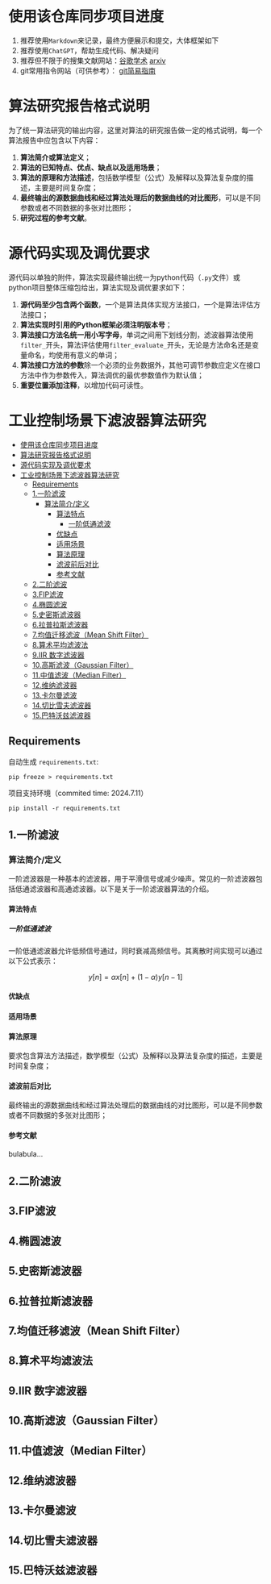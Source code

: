 # 使用该仓库同步项目进度

1. 推荐使用```Markdown```来记录，最终方便展示和提交，大体框架如下
2. 推荐使用```ChatGPT```，帮助生成代码、解决疑问
3. 推荐但不限于的搜集文献网站：[谷歌学术](https://scholar.google.com.hk/?hl=zh-CN) [arxiv](https://arxiv.org/)
4. git常用指令网站（可供参考）： [git简易指南](https://www.bootcss.com/p/git-guide/)

# 算法研究报告格式说明

为了统一算法研究的输出内容，这里对算法的研究报告做一定的格式说明，每一个算法报告中应包含以下内容：

1. **算法简介或算法定义**；
2. **算法的已知特点、优点、缺点以及适用场景**；
3. **算法的原理和方法描述**，包括数学模型（公式）及解释以及算法复杂度的描述，主要是时间复杂度；
4. **最终输出的源数据曲线和经过算法处理后的数据曲线的对比图形**，可以是不同参数或者不同数据的多张对比图形；
5. **研究过程的参考文献**。

# 源代码实现及调优要求

源代码以单独的附件，算法实现最终输出统一为python代码（`.py`文件）或python项目整体压缩包给出，算法实现及调优要求如下：

1. **源代码至少包含两个函数**，一个是算法具体实现方法接口，一个是算法评估方法接口；
2. **算法实现时引用的Python框架必须注明版本号**；
3. **算法接口方法名统一用小写字母**，单词之间用下划线分割，滤波器算法使用`filter_`开头，算法评估使用`filter_evaluate_`开头，无论是方法命名还是变量命名，均使用有意义的单词；
4. **算法接口方法的参数**除一个必须的业务数据外，其他可调节参数应定义在接口方法中作为参数传入，算法调优的最优参数值作为默认值；
5. **重要位置添加注释**，以增加代码可读性。

# 工业控制场景下滤波器算法研究

- [使用该仓库同步项目进度](#使用该仓库同步项目进度)
- [算法研究报告格式说明](#算法研究报告格式说明)
- [源代码实现及调优要求](#源代码实现及调优要求)
- [工业控制场景下滤波器算法研究](#工业控制场景下滤波器算法研究)
  - [Requirements](#requirements)
  - [1.一阶滤波](#1一阶滤波)
    - [算法简介/定义](#算法简介定义)
      - [算法特点](#算法特点)
        - [一阶低通滤波](#一阶低通滤波)
      - [优缺点](#优缺点)
      - [适用场景](#适用场景)
      - [算法原理](#算法原理)
      - [滤波前后对比](#滤波前后对比)
      - [参考文献](#参考文献)
  - [2.二阶滤波](#2二阶滤波)
  - [3.FIP滤波](#3fip滤波)
  - [4.椭圆滤波](#4椭圆滤波)
  - [5.史密斯滤波器](#5史密斯滤波器)
  - [6.拉普拉斯滤波器](#6拉普拉斯滤波器)
  - [7.均值迁移滤波（Mean Shift Filter）](#7均值迁移滤波mean-shift-filter)
  - [8.算术平均滤波法](#8算术平均滤波法)
  - [9.IIR 数字滤波器](#9iir-数字滤波器)
  - [10.高斯滤波（Gaussian Filter）](#10高斯滤波gaussian-filter)
  - [11.中值滤波（Median Filter）](#11中值滤波median-filter)
  - [12.维纳滤波器](#12维纳滤波器)
  - [13.卡尔曼滤波](#13卡尔曼滤波)
  - [14.切比雪夫滤波器](#14切比雪夫滤波器)
  - [15.巴特沃兹滤波器](#15巴特沃兹滤波器)

## Requirements

自动生成 ```requirements.txt```:

```pip freeze > requirements.txt```

项目支持环境（commited time: 2024.7.11）

```pip install -r requirements.txt```

## 1.一阶滤波

### 算法简介/定义

一阶滤波器是一种基本的滤波器，用于平滑信号或减少噪声。常见的一阶滤波器包括低通滤波器和高通滤波器。以下是关于一阶滤波器算法的介绍。

#### 算法特点

##### 一阶低通滤波

一阶低通滤波器允许低频信号通过，同时衰减高频信号。其离散时间实现可以通过以下公式表示：

$$
{y[n]=\alpha x[n]+(1-\alpha)y[n-1]}
$$

#### 优缺点

#### 适用场景

#### 算法原理

要求包含算法方法描述，数学模型（公式）及解释以及算法复杂度的描述，主要是时间复杂度；

#### 滤波前后对比

最终输出的源数据曲线和经过算法处理后的数据曲线的对比图形，可以是不同参数或者不同数据的多张对比图形；

#### 参考文献

bulabula...

## 2.二阶滤波

## 3.FIP滤波

## 4.椭圆滤波

## 5.史密斯滤波器

## 6.拉普拉斯滤波器

## 7.均值迁移滤波（Mean Shift Filter）

## 8.算术平均滤波法

## 9.IIR 数字滤波器

## 10.高斯滤波（Gaussian Filter）

## 11.中值滤波（Median Filter）

## 12.维纳滤波器

## 13.卡尔曼滤波

## 14.切比雪夫滤波器

## 15.巴特沃兹滤波器


